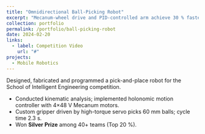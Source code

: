 ```yaml
---
title: "Omnidirectional Ball-Picking Robot"
excerpt: "Mecanum-wheel drive and PID-controlled arm achieve 30 % faster cycles in campus contest."
collection: portfolio
permalink: /portfolio/ball-picking-robot
date: 2024-02-20
links:
  - label: Competition Video
    url: "#"
projects:
  - Mobile Robotics
---
```


Designed, fabricated and programmed a pick-and-place robot for the School of Intelligent Engineering competition.

* Conducted kinematic analysis; implemented holonomic motion controller with 4×48 V Mecanum motors.
* Custom gripper driven by high-torque servo picks 60 mm balls; cycle time 2.3 s.
* Won **Silver Prize** among 40+ teams (Top 20 %). 
